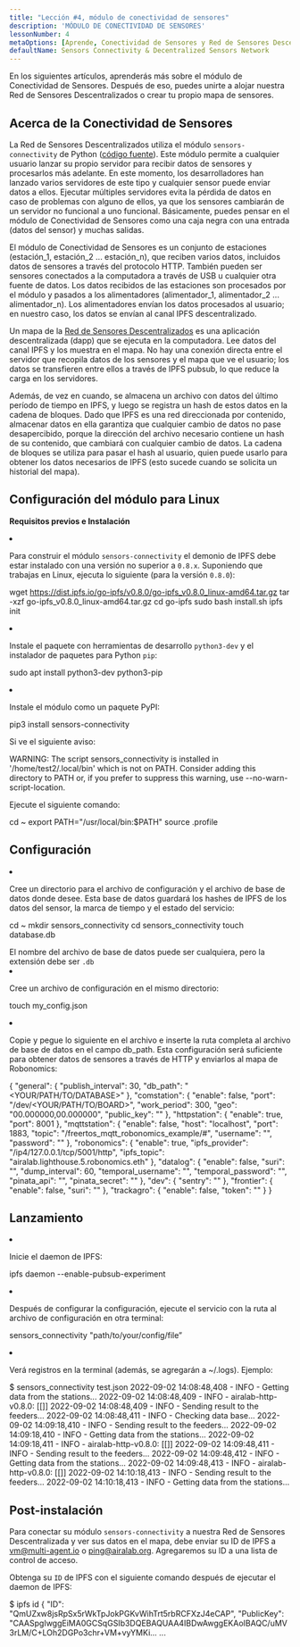```yaml
---
title: "Lección #4, módulo de conectividad de sensores"
description: 'MÓDULO DE CONECTIVIDAD DE SENSORES'
lessonNumber: 4
metaOptions: [Aprende, Conectividad de Sensores y Red de Sensores Descentralizada]
defaultName: Sensors Connectivity & Decentralized Sensors Network
---
```


En los siguientes artículos, aprenderás más sobre el módulo de Conectividad de Sensores. Después de eso, puedes unirte a alojar nuestra Red de Sensores Descentralizados o crear tu propio mapa de sensores.

## Acerca de la Conectividad de Sensores

La Red de Sensores Descentralizados utiliza el módulo `sensors-connectivity` de Python ([código fuente](https://github.com/airalab/sensors-connectivity)). Este módulo permite a cualquier usuario lanzar su propio servidor para recibir datos de sensores y procesarlos más adelante. En este momento, los desarrolladores han lanzado varios servidores de este tipo y cualquier sensor puede enviar datos a ellos. Ejecutar múltiples servidores evita la pérdida de datos en caso de problemas con alguno de ellos, ya que los sensores cambiarán de un servidor no funcional a uno funcional. Básicamente, puedes pensar en el módulo de Conectividad de Sensores como una caja negra con una entrada (datos del sensor) y muchas salidas.

<LessonImages  figure figureCaption="Module architecture" src="sensors-connectivity-course/lesson-4-1.png" alt="Module architecture"/>

El módulo de Conectividad de Sensores es un conjunto de estaciones (estación_1, estación_2 ... estación_n), que reciben varios datos, incluidos datos de sensores a través del protocolo HTTP. También pueden ser sensores conectados a la computadora a través de USB u cualquier otra fuente de datos. Los datos recibidos de las estaciones son procesados por el módulo y pasados a los alimentadores (alimentador_1, alimentador_2 ... alimentador_n). Los alimentadores envían los datos procesados al usuario; en nuestro caso, los datos se envían al canal IPFS descentralizado. 

Un mapa de la [Red de Sensores Descentralizados](https://sensors.robonomics.network/#/) es una aplicación descentralizada (dapp) que se ejecuta en la computadora. Lee datos del canal IPFS y los muestra en el mapa. No hay una conexión directa entre el servidor que recopila datos de los sensores y el mapa que ve el usuario; los datos se transfieren entre ellos a través de IPFS pubsub, lo que reduce la carga en los servidores. 

Además, de vez en cuando, se almacena un archivo con datos del último período de tiempo en IPFS, y luego se registra un hash de estos datos en la cadena de bloques. Dado que IPFS es una red direccionada por contenido, almacenar datos en ella garantiza que cualquier cambio de datos no pase desapercibido, porque la dirección del archivo necesario contiene un hash de su contenido, que cambiará con cualquier cambio de datos. La cadena de bloques se utiliza para pasar el hash al usuario, quien puede usarlo para obtener los datos necesarios de IPFS (esto sucede cuando se solicita un historial del mapa).

## Configuración del módulo para Linux

**Requisitos previos e Instalación**

<List type="numbers">

<li>

Para construir el módulo `sensors-connectivity` el demonio de IPFS debe estar instalado con una versión no superior a `0.8.x`. Suponiendo que trabajas en Linux, ejecuta lo siguiente (para la versión `0.8.0`):

<LessonCodeWrapper codeClass="big-code" language="bash">wget https://dist.ipfs.io/go-ipfs/v0.8.0/go-ipfs_v0.8.0_linux-amd64.tar.gz
tar -xzf go-ipfs_v0.8.0_linux-amd64.tar.gz
cd go-ipfs
sudo bash install.sh
ipfs init</LessonCodeWrapper>

</li>


<li>

Instale el paquete con herramientas de desarrollo `python3-dev` y el instalador de paquetes para Python `pip`:

<LessonCodeWrapper codeClass="long-code" language="bash">sudo apt install python3-dev python3-pip</LessonCodeWrapper>

</li>


<li>

Instale el módulo como un paquete PyPI:

<LessonCodeWrapper codeClass="long-code" language="bash">pip3 install sensors-connectivity</LessonCodeWrapper>

Si ve el siguiente aviso: 

<LessonCodeWrapper codeClass="big-code" language="bash">WARNING: The script sensors_connectivity is installed in '/home/test2/.local/bin' which is not on PATH.
Consider adding this directory to PATH or, if you prefer to suppress this warning, use --no-warn-script-location.</LessonCodeWrapper>

Ejecute el siguiente comando:

<LessonCodeWrapper  language="bash">cd ~
export PATH="/usr/local/bin:$PATH"
source .profile</LessonCodeWrapper>

</li>

</List>

## Configuración

<List type="numbers">

<li>

Cree un directorio para el archivo de configuración y el archivo de base de datos donde desee. Esta base de datos guardará los hashes de IPFS de los datos del sensor, la marca de tiempo y el estado del servicio:

<LessonCodeWrapper language="bash">cd ~
mkdir sensors_connectivity
cd sensors_connectivity
touch database.db</LessonCodeWrapper>

<RoboAcademyNote type="okay" title="INFO">
El nombre del archivo de base de datos puede ser cualquiera, pero la extensión debe ser <code>.db</code>
</RoboAcademyNote>

</li>


<li>

Cree un archivo de configuración en el mismo directorio:

<LessonCodeWrapper language="bash">touch my_config.json</LessonCodeWrapper>

</li>


<li>

Copie y pegue lo siguiente en el archivo e inserte la ruta completa al archivo de base de datos en el campo db_path. Esta configuración será suficiente para obtener datos de sensores a través de HTTP y enviarlos al mapa de Robonomics:

<LessonCodeWrapper codeClass="big-code" language="json">{
   "general": {
      "publish_interval": 30,
      "db_path": "<YOUR/PATH/TO/DATABASE>"
   },
   "comstation": {
      "enable": false,
      "port": "/dev/<YOUR/PATH/TO/BOARD>",
      "work_period": 300,
      "geo": "00.000000,00.000000",
      "public_key": ""
   },
   "httpstation": {
      "enable": true,
      "port": 8001
   },
   "mqttstation": {
      "enable": false,
      "host": "localhost",
      "port": 1883,
      "topic": "/freertos_mqtt_robonomics_example/#",
      "username": "",
      "password": ""
   },
   "robonomics": {
      "enable": true,
      "ipfs_provider": "/ip4/127.0.0.1/tcp/5001/http",
      "ipfs_topic": "airalab.lighthouse.5.robonomics.eth"
   },
   "datalog": {
      "enable": false,
      "suri": "",
      "dump_interval": 60,
      "temporal_username": "",
      "temporal_password": "",
      "pinata_api": "",
      "pinata_secret": ""
   },
   "dev": {
      "sentry": ""
   },
   "frontier": {
      "enable": false,
      "suri": ""
   },
   "trackagro": {
      "enable": false,
      "token": ""
   }
}</LessonCodeWrapper>

</li>

</List>

## Lanzamiento


<List type="numbers">

<li>

Inicie el daemon de IPFS:

<LessonCodeWrapper codeCLass="big-code" language="bash">ipfs daemon --enable-pubsub-experiment</LessonCodeWrapper>

</li>


<li>

Después de configurar la configuración, ejecute el servicio con la ruta al archivo de configuración en otra terminal:

<LessonCodeWrapper language="bash">sensors_connectivity "path/to/your/config/file”</LessonCodeWrapper>

</li>


<li>

Verá registros en la terminal (además, se agregarán a ~/.logs). Ejemplo:

<LessonCodeWrapper codeClass="big-code" language="bash">$ sensors_connectivity test.json
2022-09-02 14:08:48,408 - INFO - Getting data from the stations...
2022-09-02 14:08:48,409 - INFO - airalab-http-v0.8.0: [[]]
2022-09-02 14:08:48,409 - INFO - Sending result to the feeders...
2022-09-02 14:08:48,411 - INFO - Checking data base...
2022-09-02 14:09:18,410 - INFO - Sending result to the feeders...
2022-09-02 14:09:18,410 - INFO - Getting data from the stations...
2022-09-02 14:09:18,411 - INFO - airalab-http-v0.8.0: [[]]
2022-09-02 14:09:48,411 - INFO - Sending result to the feeders...
2022-09-02 14:09:48,412 - INFO - Getting data from the stations...
2022-09-02 14:09:48,413 - INFO - airalab-http-v0.8.0: [[]]
2022-09-02 14:10:18,413 - INFO - Sending result to the feeders...
2022-09-02 14:10:18,413 - INFO - Getting data from the stations...</LessonCodeWrapper>

</li>

</List>

## Post-instalación

Para conectar su módulo `sensors-connectivity` a nuestra Red de Sensores Descentralizada y ver sus datos en el mapa, debe enviar su ID de IPFS a [vm@multi-agent.io](mailto:vm@multi-agent.io) o [ping@airalab.org](mailto:ping@airalab.org). Agregaremos su ID a una lista de control de acceso.

Obtenga su `ID` de IPFS con el siguiente comando después de ejecutar el daemon de IPFS:

<LessonCodeWrapper codeClass="big-code" language="bash">$ ipfs id
{
	"ID": "QmUZxw8jsRpSx5rWkTpJokPGKvWihTrt5rbRCFXzJ4eCAP",
	"PublicKey": "CAASpgIwggEiMA0GCSqGSIb3DQEBAQUAA4IBDwAwggEKAoIBAQC/uMV3rLM/C+LOh2DGPo3chr+VM+vyYMKi...
    ...</LessonCodeWrapper>